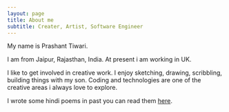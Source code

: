 ```yaml
---
layout: page
title: About me
subtitle: Creater, Artist, Software Engineer
---
```


My name is Prashant Tiwari. 

I am from Jaipur, Rajasthan, India. At present i am working in UK.

I like to get involved in creative work. I enjoy sketching, drawing, scribbling, building things with my son.
Coding and technologies are one of the creative areas i always love to explore.

I wrote some hindi poems in past you can read them [here](https://peak4321.blogspot.com/?spref=tw).
